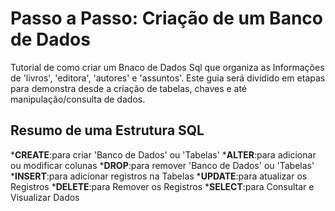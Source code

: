 # Passo a Passo: Criação de um Banco de Dados 
Tutorial de como criar um Bnaco de Dados Sql que organiza
as Informações de 'livros', 'editora', 'autores' e 'assuntos'.
Este guia será dividido em etapas para demonstra desde a 
criação de tabelas, chaves e até manipulação/consulta de dados.

## Resumo de uma Estrutura SQL
*__CREATE__:para criar 'Banco de Dados' ou 'Tabelas'
*__ALTER__:para adicionar ou modificar colunas 
*__DROP__:para remover 'Banco de Dados' ou 'Tabelas'
*__INSERT__:para adicionar registros na Tabelas
*__UPDATE__:para atualizar os Registros
*__DELETE__:para Remover os Registros
*__SELECT__:para Consultar e Visualizar Dados